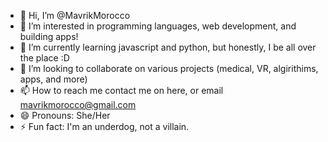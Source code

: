 - 👋 Hi, I’m @MavrikMorocco
- 👀 I’m interested in programming languages, web development, and building apps!
- 🌱 I’m currently learning javascript and python, but honestly, I be all over the place :D
- 💞️ I’m looking to collaborate on various projects (medical, VR, algirithims, apps, and more)
- 📫 How to reach me contact me on here, or email mavrikmorocco@gmail.com
- 😄 Pronouns: She/Her
- ⚡ Fun fact: I'm an underdog, not a villain. 

<!---
MavrikMorocco/MavrikMorocco is a ✨ special ✨ repository because its `README.md` (this file) appears on your GitHub profile.
You can click the Preview link to take a look at your changes.
--->
